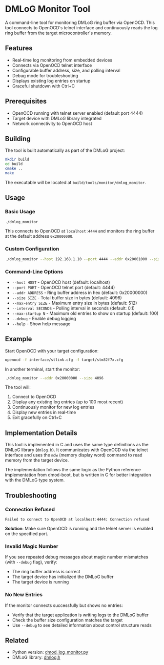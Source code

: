 # DMLoG Monitor Tool

A command-line tool for monitoring DMLoG ring buffer via OpenOCD. This tool connects to OpenOCD's telnet interface and continuously reads the log ring buffer from the target microcontroller's memory.

## Features

- Real-time log monitoring from embedded devices
- Connects via OpenOCD telnet interface
- Configurable buffer address, size, and polling interval
- Debug mode for troubleshooting
- Displays existing log entries on startup
- Graceful shutdown with Ctrl+C

## Prerequisites

- OpenOCD running with telnet server enabled (default port 4444)
- Target device with DMLoG library integrated
- Network connectivity to OpenOCD host

## Building

The tool is built automatically as part of the DMLoG project:

```bash
mkdir build
cd build
cmake ..
make
```

The executable will be located at `build/tools/monitor/dmlog_monitor`.

## Usage

### Basic Usage

```bash
./dmlog_monitor
```

This connects to OpenOCD at `localhost:4444` and monitors the ring buffer at the default address `0x20000000`.

### Custom Configuration

```bash
./dmlog_monitor --host 192.168.1.10 --port 4444 --addr 0x20001000 --size 8192
```

### Command-Line Options

- `--host HOST` - OpenOCD host (default: localhost)
- `--port PORT` - OpenOCD telnet port (default: 4444)
- `--addr ADDRESS` - Ring buffer address in hex (default: 0x20000000)
- `--size SIZE` - Total buffer size in bytes (default: 4096)
- `--max-entry SIZE` - Maximum entry size in bytes (default: 512)
- `--interval SECONDS` - Polling interval in seconds (default: 0.1)
- `--max-startup N` - Maximum old entries to show on startup (default: 100)
- `--debug` - Enable debug logging
- `--help` - Show help message

## Example

Start OpenOCD with your target configuration:

```bash
openocd -f interface/stlink.cfg -f target/stm32f7x.cfg
```

In another terminal, start the monitor:

```bash
./dmlog_monitor --addr 0x20000000 --size 4096
```

The tool will:
1. Connect to OpenOCD
2. Display any existing log entries (up to 100 most recent)
3. Continuously monitor for new log entries
4. Display new entries in real-time
5. Exit gracefully on Ctrl+C

## Implementation Details

This tool is implemented in C and uses the same type definitions as the DMLoG library (`dmlog.h`). It communicates with OpenOCD via the telnet interface and uses the `mdw` (memory display word) command to read memory from the target device.

The implementation follows the same logic as the Python reference implementation from dmod-boot, but is written in C for better integration with the DMLoG type system.

## Troubleshooting

### Connection Refused

```
Failed to connect to OpenOCD at localhost:4444: Connection refused
```

**Solution**: Make sure OpenOCD is running and the telnet server is enabled on the specified port.

### Invalid Magic Number

If you see repeated debug messages about magic number mismatches (with `--debug` flag), verify:
- The ring buffer address is correct
- The target device has initialized the DMLoG buffer
- The target device is running

### No New Entries

If the monitor connects successfully but shows no entries:
- Verify that the target application is writing logs to the DMLoG buffer
- Check the buffer size configuration matches the target
- Use `--debug` to see detailed information about control structure reads

## Related

- Python version: [dmod_log_monitor.py](https://github.com/choco-technologies/dmod-boot/blob/master/scripts/dmod_log_monitor.py)
- DMLoG library: [dmlog.h](../../include/dmlog.h)
